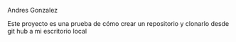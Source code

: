 Andres Gonzalez

Este proyecto es una prueba de cómo crear un repositorio y clonarlo desde git hub a mi escritorio local